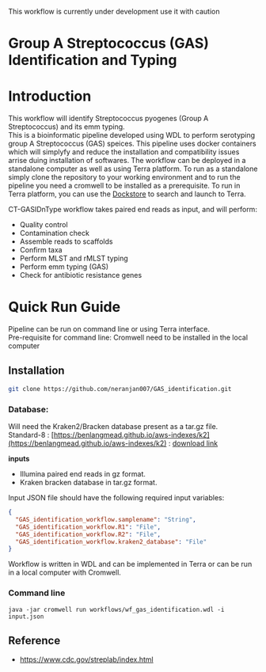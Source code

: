 This workflow is currently under development use it with caution

# Group A Streptococcus (GAS) Identification and Typing   

# Introduction  


This workflow will identify Streptococcus pyogenes (Group A Streptococcus) and its emm typing.  
This is a bioinformatic pipeline developed using WDL to perform serotyping group A Streptococcus (GAS) speices. This pipeline uses docker containers which will simplyfy and reduce the installation and compatibility issues arrise duing installation of softwares. The workflow can be deployed in a standalone computer as well as using Terra platform. To run as a standalone simply clone the repository to your working environment and to run the pipeline you need a cromwell to be installed as a prerequisite. To run in Terra platform, you can use the [Dockstore](https://dockstore.org/workflows/github.com/neranjan007/GAS_identification/gas_identification_wf2:main?tab=info) to search and launch to Terra.   

CT-GASIDnType workflow takes paired end reads as input, and will perform:  
*  Quality control
*  Contamination check
*  Assemble reads to scaffolds
*  Confirm taxa 
*  Perform MLST and rMLST typing 
*  Perform emm typing (GAS)  
*  Check for antibiotic resistance genes  

# Quick Run Guide  
Pipeline can be run on command line or using Terra interface.  
Pre-requisite for command line: Cromwell need to be installed in the local computer

## Installation  
```bash
git clone https://github.com/neranjan007/GAS_identification.git  
```

### Database:   
Will need the Kraken2/Bracken database present as a tar.gz file.   
Standard-8  :  [https://benlangmead.github.io/aws-indexes/k2](https://benlangmead.github.io/aws-indexes/k2)   :  [download link](https://genome-idx.s3.amazonaws.com/kraken/k2_standard_08gb_20230605.tar.gz)    



**inputs**   

*  Illumina paired end reads in gz format.
*  Kraken bracken database in tar.gz format.  

Input JSON file should have the following required input variables:  
```json
{
  "GAS_identification_workflow.samplename": "String",
  "GAS_identification_workflow.R1": "File",
  "GAS_identification_workflow.R2": "File",
  "GAS_identification_workflow.kraken2_database": "File"
}
```

Workflow is written in WDL and can be implemented in Terra or can be run in a local computer with Cromwell.    

### Command line  

```
java -jar cromwell run workflows/wf_gas_identification.wdl -i input.json 
```  


## Reference  
*  https://www.cdc.gov/streplab/index.html  


